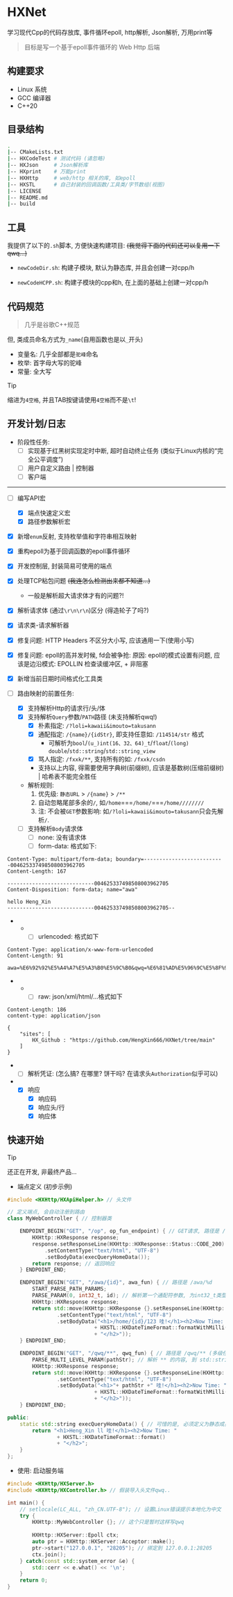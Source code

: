 # HXNet
学习现代Cpp的代码存放库, 事件循环epoll, http解析, Json解析, 万用print等

> 目标是写一个基于epoll事件循环的 Web Http 后端

## 构建要求

- Linux 系统
- GCC 编译器
- C++20

## 目录结构

```sh
.
|-- CMakeLists.txt
|-- HXCodeTest # 测试代码 (请忽略)
|-- HXJson     # Json解析库
|-- HXprint    # 万能print
|-- HXHttp     # web/http 相关的库, 如epoll
|-- HXSTL      # 自己封装的回调函数/工具类/字节数组(视图)
|-- LICENSE
|-- README.md
|-- build
```

## 工具
我提供了以下的`.sh`脚本, 方便快速构建项目: ~~(我觉得下面的代码还可以复用一下qwq...)~~

- `newCodeDir.sh`: 构建子模块, 默认为静态库, 并且会创建一对cpp/h

- `newCodeHCPP.sh`: 构建子模块的cpp和h, 在上面的基础上创建一对cpp/h

## 代码规范
> 几乎是谷歌C++规范

但, 类成员命名方式为`_name`(自用函数也是以`_`开头)

- 变量名: 几乎全部都是`驼峰`命名
- 枚举: 首字母大写的驼峰
- 常量: 全大写

> [!TIP]
> 缩进为`4空格`, 并且TAB按键请使用`4空格`而不是`\t`!

## 开发计划/日志

- 阶段性任务:
    - [ ] 实现基于红黑树实现定时中断, 超时自动终止任务 (类似于Linux内核的“完全公平调度”)
    - [ ] 用户自定义路由 | 控制器
    - [ ] 客户端

---
- [ ] 编写API宏
    - [x] 端点快速定义宏
    - [x] 路径参数解析宏
- [x] 新增`enum`反射, 支持枚举值和字符串相互映射
- [x] 重构epoll为基于回调函数的epoll事件循环
- [x] 开发控制层, 封装简易可使用的端点
- [x] 处理TCP粘包问题 ~~(我连怎么检测出来都不知道...)~~
    - 一般是解析超大请求体才有的问题?!
- [x] 解析请求体 (通过`\r\n\r\n`)区分 (得造轮子了吗?)
- [x] 请求类-请求解析器
- [x] 修复问题: HTTP Headers 不区分大小写, 应该通用一下(使用小写)
- [x] 修复问题: epoll的高并发时候, fd会被争抢: 原因: epoll的模式设置有问题, 应该是边沿模式: EPOLLIN 检查读缓冲区, + 非阻塞
- [x] 新增当前日期时间格式化工具类

- [ ] 路由映射的前置任务:
    - [x] 支持解析Http的请求行/头/体
    - [x] 支持解析`Query`参数/`PATH`路径 (未支持解析qwq!)
        - [x] 朴素指定: `/?loli=kawaii&imouto=takusann`
        - [x] 通配指定: `/{name}/{idStr}`, 即支持任意如: `/114514/str` 格式
            - 可解析为`bool`/`(u_)int(16、32、64)_t`/`float`/`(long) double`/`std::string`/`std::string_view`
        - [x] 骂人指定: `/fxxk/**`, 支持所有的如: `/fxxk/csdn`
        - 支持以上内容, 得需要使用字典树(前缀树), 应该是基数树(压缩前缀树) | 哈希表不能完全胜任

    - 解析规则: 
        1. 优先级: `静态URL` > `/{name}` > `/**`
        2. 自动忽略尾部多余的`/`, 如`/home`===`/home/`===`/home////////`
        3. 注: 不会被`GET`参数影响: 如`/?loli=kawaii&imouto=takusann`只会先解析`/`.

    - [ ] 支持解析`Body`请求体
        - [ ] none: 没有请求体
        - [ ] form-data: 格式如下:
```http
Content-Type: multipart/form-data; boundary=--------------------------004625337498508003962705
Content-Length: 167

----------------------------004625337498508003962705
Content-Disposition: form-data; name="awa"

hello Heng_Xin
----------------------------004625337498508003962705--
```
-   -   - [ ] urlencoded: 格式如下
```http
Content-Type: application/x-www-form-urlencoded
Content-Length: 91

awa=%E6%92%92%E5%A4%A7%E5%A3%B0%E5%9C%B0&qwq=%E6%81%AD%E5%96%9C%E5%8F%91%E8%B4%A2&0.0=hello
```
-   -   - [ ] raw: json/xml/html/...格式如下
```http
Content-Length: 186
content-type: application/json

{
    "sites": [
        HX_Github : "https://github.com/HengXin666/HXNet/tree/main"
    ]
}
```
-   - [ ] 解析凭证: (怎么搞? 在哪里? 饼干吗? 在请求头`Authorization`似乎可以)

-   - [x] 响应
        - [x] 响应码
        - [x] 响应头/行
        - [x] 响应体

## 快速开始
> [!TIP]
> 还正在开发, 非最终产品...

- 端点定义 (初步示例)

```cpp
#include <HXHttp/HXApiHelper.h> // 头文件

// 定义端点, 会自动注册到路由
class MyWebController { // 控制器类

    ENDPOINT_BEGIN("GET", "/op", op_fun_endpoint) { // GET请求, 路径是 /op
        HXHttp::HXResponse response;
        response.setResponseLine(HXHttp::HXResponse::Status::CODE_200)
            .setContentType("text/html", "UTF-8")
            .setBodyData(execQueryHomeData());
        return response; // 返回响应
    } ENDPOINT_END;

    ENDPOINT_BEGIN("GET", "/awa/{id}", awa_fun) { // 路径是 /awa/%d
        START_PARSE_PATH_PARAMS;
        PARSE_PARAM(0, int32_t, id); // 解析第一个通配符参数, 为int32_t类型, 命名为id
        HXHttp::HXResponse response;
        return std::move(HXHttp::HXResponse {}.setResponseLine(HXHttp::HXResponse::Status::CODE_200)
                .setContentType("text/html", "UTF-8")
                .setBodyData("<h1>/home/{id}/123 哇!</h1><h2>Now Time: " 
                            + HXSTL::HXDateTimeFormat::formatWithMilli() 
                            + "</h2>"));
    } ENDPOINT_END;

    ENDPOINT_BEGIN("GET", "/qwq/**", qwq_fun) { // 路径是 /qwq/** (多级任意, 如 /qwq/file/awa.jpg 这种)
        PARSE_MULTI_LEVEL_PARAM(pathStr); // 解析 ** 的内容, 到 std::string pathStr 中
        HXHttp::HXResponse response;
        return std::move(HXHttp::HXResponse {}.setResponseLine(HXHttp::HXResponse::Status::CODE_200)
                .setContentType("text/html", "UTF-8")
                .setBodyData("<h1>"+ pathStr +" 哇!</h1><h2>Now Time: " 
                            + HXSTL::HXDateTimeFormat::formatWithMilli() 
                            + "</h2>"));
    } ENDPOINT_END;

public:
    static std::string execQueryHomeData() { // 可惜的是, 必须定义为静态成员函数 (我个人感觉这样没问题吧?~)
        return "<h1>Heng_Xin ll 哇!</h1><h2>Now Time: " 
                + HXSTL::HXDateTimeFormat::format() 
                + "</h2>";
    }
};
```

- 使用: 启动服务端

```cpp
#include <HXHttp/HXServer.h>
#include <HXHttp/HXController.h> // 假装导入头文件qwq..

int main() {
    // setlocale(LC_ALL, "zh_CN.UTF-8"); // 设置Linux错误提示本地化为中文
    try {
        HXHttp::MyWebController {}; // 这个只是暂时这样写qwq
        
        HXHttp::HXServer::Epoll ctx;
        auto ptr = HXHttp::HXServer::Acceptor::make();
        ptr->start("127.0.0.1", "28205"); // 绑定到 127.0.0.1:28205
        ctx.join();
    } catch(const std::system_error &e) {
        std::cerr << e.what() << '\n';
    }
    return 0;
}
```